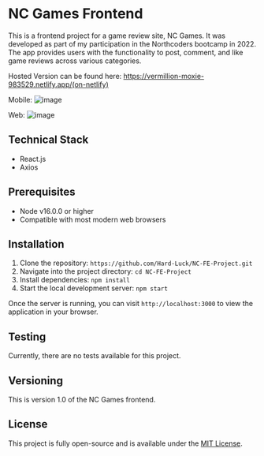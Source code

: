 # NC Games Frontend

This is a frontend project for a game review site, NC Games. It was developed as part of my participation in the Northcoders bootcamp in 2022. The app provides users with the functionality to post, comment, and like game reviews across various categories.

Hosted Version can be found here: https://vermillion-moxie-983529.netlify.app/(on-netlify)

Mobile:
![image](https://github.com/Hard-Luck/NC-FE-Project/assets/72257311/0bf0c416-c941-4586-b92c-1f7b87378fb9)

Web:
![image](https://github.com/Hard-Luck/NC-FE-Project/assets/72257311/aed7f953-73fc-400d-8a29-02c53009519b)

## Technical Stack

- React.js
- Axios

## Prerequisites

- Node v16.0.0 or higher
- Compatible with most modern web browsers

## Installation

1. Clone the repository: `https://github.com/Hard-Luck/NC-FE-Project.git`
2. Navigate into the project directory: `cd NC-FE-Project`
3. Install dependencies: `npm install`
4. Start the local development server: `npm start`

Once the server is running, you can visit `http://localhost:3000` to view the application in your browser.

## Testing

Currently, there are no tests available for this project.

## Versioning

This is version 1.0 of the NC Games frontend.

## License

This project is fully open-source and is available under the [MIT License](LICENSE).
